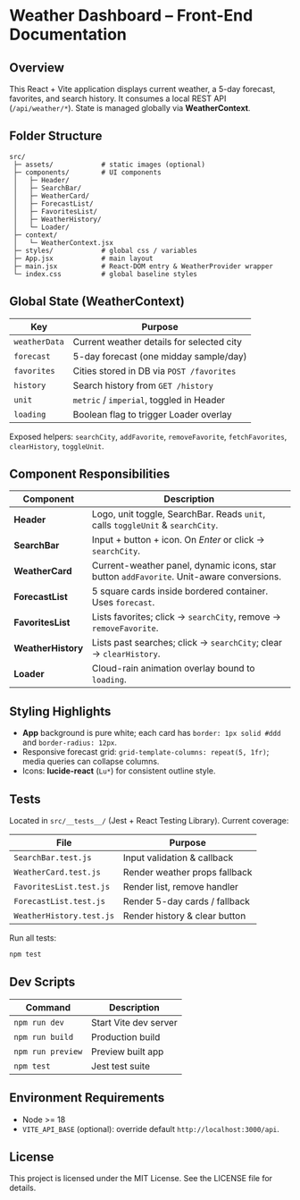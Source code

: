 # Weather Dashboard – Front-End Documentation

## Overview

This React + Vite application displays current weather, a 5-day forecast, favorites, and search history. It consumes a local REST API (`/api/weather/*`). State is managed globally via **WeatherContext**.

## Folder Structure

```
src/
 ├─ assets/            # static images (optional)
 ├─ components/        # UI components
 │   ├─ Header/
 │   ├─ SearchBar/
 │   ├─ WeatherCard/
 │   ├─ ForecastList/
 │   ├─ FavoritesList/
 │   ├─ WeatherHistory/
 │   └─ Loader/
 ├─ context/
 │   └─ WeatherContext.jsx
 ├─ styles/            # global css / variables
 ├─ App.jsx            # main layout
 ├─ main.jsx           # React-DOM entry & WeatherProvider wrapper
 └─ index.css          # global baseline styles
```

## Global State (WeatherContext)

| Key           | Purpose                                   |
| ------------- | ----------------------------------------- |
| `weatherData` | Current weather details for selected city |
| `forecast`    | 5-day forecast (one midday sample/day)    |
| `favorites`   | Cities stored in DB via `POST /favorites` |
| `history`     | Search history from `GET /history`        |
| `unit`        | `metric` / `imperial`, toggled in Header  |
| `loading`     | Boolean flag to trigger Loader overlay    |

Exposed helpers: `searchCity`, `addFavorite`, `removeFavorite`, `fetchFavorites`, `clearHistory`, `toggleUnit`.

## Component Responsibilities

| Component          | Description                                                                              |
| ------------------ | ---------------------------------------------------------------------------------------- |
| **Header**         | Logo, unit toggle, SearchBar. Reads `unit`, calls `toggleUnit` & `searchCity`.           |
| **SearchBar**      | Input + button + icon. On *Enter* or click → `searchCity`.                               |
| **WeatherCard**    | Current-weather panel, dynamic icons, star button `addFavorite`. Unit-aware conversions. |
| **ForecastList**   | 5 square cards inside bordered container. Uses `forecast`.                               |
| **FavoritesList**  | Lists favorites; click → `searchCity`, remove → `removeFavorite`.                        |
| **WeatherHistory** | Lists past searches; click → `searchCity`; clear → `clearHistory`.                       |
| **Loader**         | Cloud-rain animation overlay bound to `loading`.                                         |

## Styling Highlights

* **App** background is pure white; each card has `border: 1px solid #ddd` and `border-radius: 12px`.
* Responsive forecast grid: `grid-template-columns: repeat(5, 1fr)`; media queries can collapse columns.
* Icons: **lucide-react** (`Lu*`) for consistent outline style.

## Tests

Located in `src/__tests__/` (Jest + React Testing Library). Current coverage:

| File                     | Purpose                       |
| ------------------------ | ----------------------------- |
| `SearchBar.test.js`      | Input validation & callback   |
| `WeatherCard.test.js`    | Render weather props fallback |
| `FavoritesList.test.js`  | Render list, remove handler   |
| `ForecastList.test.js`   | Render 5-day cards / fallback |
| `WeatherHistory.test.js` | Render history & clear button |

Run all tests:

```bash
npm test
```

## Dev Scripts

| Command           | Description           |
| ----------------- | --------------------- |
| `npm run dev`     | Start Vite dev server |
| `npm run build`   | Production build      |
| `npm run preview` | Preview built app     |
| `npm test`        | Jest test suite       |

## Environment Requirements

* Node >= 18
* `VITE_API_BASE` (optional): override default `http://localhost:3000/api`.

## License

This project is licensed under the MIT License. See the LICENSE file for details.